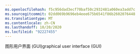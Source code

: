 ```yaml
---
ms.openlocfilehash: f5c956dad3ecf70baf50c2932481a060ea3add7c
ms.sourcegitcommit: 02dd069b9696eb4eee675b6541f86b2602076448
ms.translationtype: MT
ms.contentlocale: zh-CN
ms.lasthandoff: 10/20/2020
ms.locfileid: "92227455"
---
```

<span data-ttu-id="07bb0-101">图形用户界面 (GUI)</span><span class="sxs-lookup"><span data-stu-id="07bb0-101">graphical user interface (GUI)</span></span>